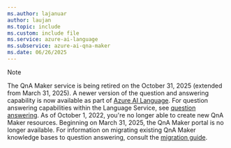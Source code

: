 ```yaml
---
ms.author: lajanuar
author: laujan
ms.topic: include
ms.custom: include file
ms.service: azure-ai-language
ms.subservice: azure-ai-qna-maker
ms.date: 06/26/2025
---
```


> [!NOTE]
> The QnA Maker service is being retired on the October 31, 2025 (extended from March 31, 2025). A newer version of the question and answering capability is now available as part of [Azure AI Language](../../language-service/index.yml). For question answering capabilities within the Language Service, see [question answering](../../language-service/question-answering/overview.md). As of October 1, 2022, you're no longer able to create new QnA Maker resources. Beginning on March 31, 2025, the QnA Maker portal is no longer available. For information on migrating existing QnA Maker knowledge bases to question answering, consult the [migration guide](../../language-service/question-answering/how-to/migrate-qnamaker.md).
